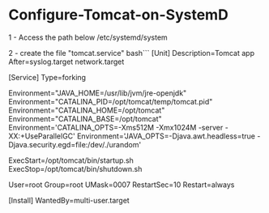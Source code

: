 # Configure-Tomcat-on-SystemD


1 - Access the path below
/etc/systemd/system


2 - create the file "tomcat.service" 
bash```
[Unit]
Description=Tomcat app
After=syslog.target network.target

[Service]
Type=forking

Environment="JAVA_HOME=/usr/lib/jvm/jre-openjdk"
Environment="CATALINA_PID=/opt/tomcat/temp/tomcat.pid"
Environment="CATALINA_HOME=/opt/tomcat"
Environment="CATALINA_BASE=/opt/tomcat"
Environment='CATALINA_OPTS=-Xms512M -Xmx1024M -server -XX:+UseParallelGC'
Environment='JAVA_OPTS=-Djava.awt.headless=true -Djava.security.egd=file:/dev/./urandom'

ExecStart=/opt/tomcat/bin/startup.sh
ExecStop=/opt/tomcat/bin/shutdown.sh

User=root
Group=root
UMask=0007
RestartSec=10
Restart=always

[Install]
WantedBy=multi-user.target
```


